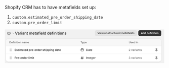 Shopify CRM has to have metafields set up:
1. `custom.estimated_pre_order_shipping_date`
2. `custom.pre_order_limit`

![img.png](static/docs/img.png)